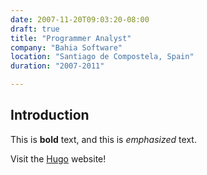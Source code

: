 ```yaml
---
date: 2007-11-20T09:03:20-08:00
draft: true
title: "Programmer Analyst"
company: "Bahia Software"
location: "Santiago de Compostela, Spain"
duration: "2007-2011"

---
```

## Introduction

This is **bold** text, and this is *emphasized* text.

Visit the [Hugo](https://gohugo.io) website!